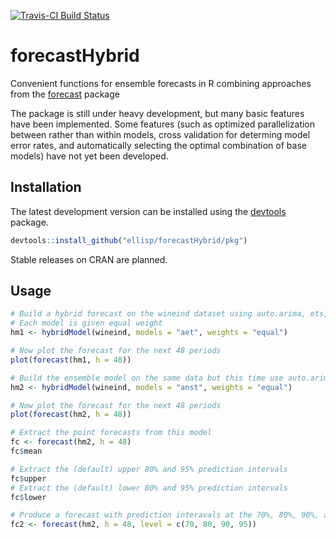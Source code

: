 [![Travis-CI Build Status](https://travis-ci.org/ellisp/forecastHybrid.svg?branch=master)](https://travis-ci.org/ellisp/forecastHybrid)

# forecastHybrid
Convenient functions for ensemble forecasts in R combining approaches from the [forecast](https://github.com/robjhyndman/forecast) package

The package is still under heavy development, but many basic features have been implemented. Some features (such as optimized parallelization between rather than within models, cross validation for determing model error rates, and automatically selecting the optimal combination of base models) have not yet been developed.

## Installation

The latest development version can be installed using the [devtools](https://cran.r-project.org/web/packages/devtools/index.html) package.
```r
devtools::install_github("ellisp/forecastHybrid/pkg")
```
Stable releases on CRAN are planned.


## Usage


```r
# Build a hybrid forecast on the wineind dataset using auto.arima, ets, and tbats models.
# Each model is given equal weight
hm1 <- hybridModel(wineind, models = "aet", weights = "equal")

# Now plot the forecast for the next 48 periods
plot(forecast(hm1, h = 48))

# Build the ensemble model on the same data but this time use auto.arima, nnetar, stlm, and tbats models.
hm2 <- hybridModel(wineind, models = "anst", weights = "equal")

# Now plot the forecast for the next 48 periods
plot(forecast(hm2, h = 48))

# Extract the point forecasts from this model
fc <- forecast(hm2, h = 48)
fc$mean

# Extract the (default) upper 80% and 95% prediction intervals
fc$upper
# Extract the (default) lower 80% and 95% prediction intervals
fc$lower

# Produce a forecast with prediction interavals at the 70%, 80%, 90%, and 95% levels
fc2 <- forecast(hm2, h = 48, level = c(70, 80, 90, 95))
```

